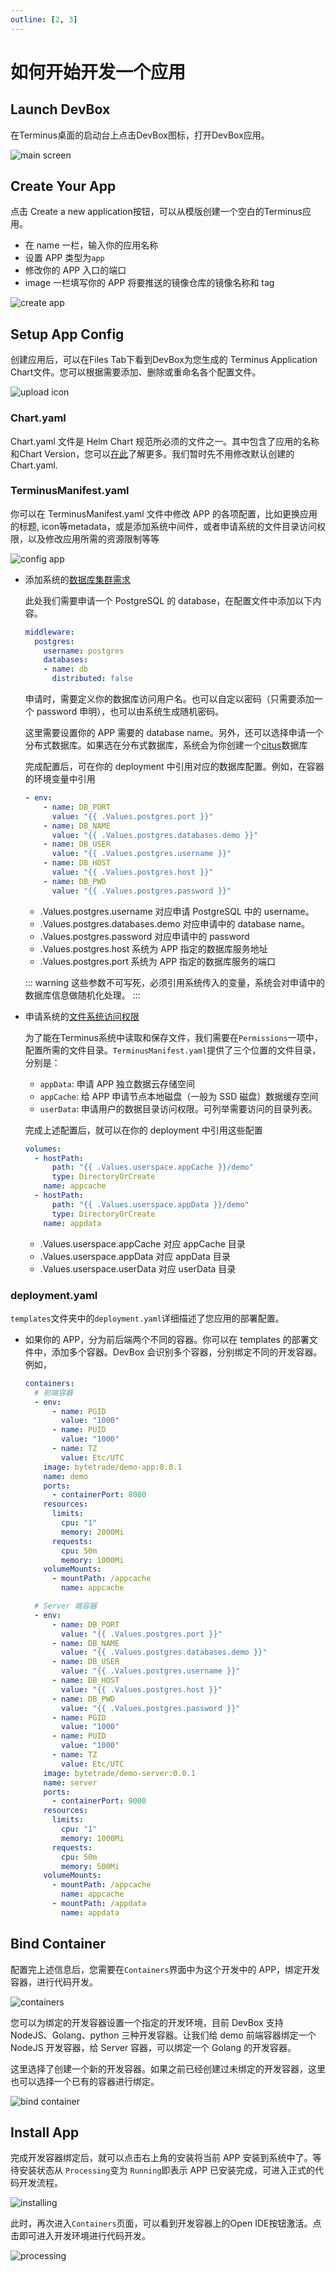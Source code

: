 ```yaml
---
outline: [2, 3]
---
```


# 如何开始开发一个应用

## Launch DevBox

  在Terminus桌面的启动台上点击DevBox图标，打开DevBox应用。

  ![main screen](/images/developer/develop/tutorial/create/home.jpg)


## Create Your App

  点击 Create a new application按钮，可以从模版创建一个空白的Terminus应用。
  - 在 name 一栏，输入你的应用名称
  - 设置 APP 类型为`app`
  - 修改你的 APP 入口的端口
  - image 一栏填写你的 APP 将要推送的镜像仓库的镜像名称和 tag

  ![create app](/images/developer/develop/tutorial/create/create.jpg)


## Setup App Config
  
  创建应用后，可以在Files Tab下看到DevBox为您生成的 Terminus Application Chart文件。您可以根据需要添加、删除或重命名各个配置文件。

  ![upload icon](/images/developer/develop/tutorial/create/add-file.jpg)

### Chart.yaml
Chart.yaml 文件是 Helm Chart 规范所必须的文件之一。其中包含了应用的名称和Chart Version，您可以[在此](https://helm.sh/docs/topics/charts/)了解更多。我们暂时先不用修改默认创建的Chart.yaml.

### TerminusManifest.yaml
  你可以在 TerminusManifest.yaml 文件中修改 APP 的各项配置，比如更换应用的标题, icon等metadata，或是添加系统中间件，或者申请系统的文件目录访问权限，以及修改应用所需的资源限制等等

  ![config app](/images/developer/develop/tutorial/create/terminus-manifest.jpg)

- 添加系统的[数据库集群需求](../../package/manifest.md#middleware)

  此处我们需要申请一个 PostgreSQL 的 database，在配置文件中添加以下内容。

  ```Yaml
  middleware:
    postgres:
      username: postgres
      databases:
      - name: db
        distributed: false
  ```

  申请时，需要定义你的数据库访问用户名。也可以自定以密码（只需要添加一个 password 申明），也可以由系统生成随机密码。

  这里需要设置你的 APP 需要的 database name。另外，还可以选择申请一个分布式数据库。如果选在分布式数据库，系统会为你创建一个[citus](https://github.com/citusdata/citus)数据库

  完成配置后，可在你的 deployment 中引用对应的数据库配置。例如，在容器的环境变量中引用

  ```yaml
  - env:
      - name: DB_PORT
        value: "{{ .Values.postgres.port }}"
      - name: DB_NAME
        value: "{{ .Values.postgres.databases.demo }}"
      - name: DB_USER
        value: "{{ .Values.postgres.username }}"
      - name: DB_HOST
        value: "{{ .Values.postgres.host }}"
      - name: DB_PWD
        value: "{{ .Values.postgres.password }}"
  ```

  - .Values.postgres.username 对应申请 PostgreSQL 中的 username。
  - .Values.postgres.databases.demo 对应申请中的 database name。
  - .Values.postgres.password 对应申请中的 password
  - .Values.postgres.host 系统为 APP 指定的数据库服务地址
  - .Values.postgres.port 系统为 APP 指定的数据库服务的端口

  ::: warning
  这些参数不可写死，必须引用系统传入的变量，系统会对申请中的数据库信息做随机化处理。
  :::

- 申请系统的[文件系统访问权限](../../package/manifest.md#permission)

  为了能在Terminus系统中读取和保存文件，我们需要在`Permissions`一项中，配置所需的文件目录。`TerminusManifest.yaml`提供了三个位置的文件目录，分别是：
  - `appData`: 申请 APP 独立数据云存储空间
  - `appCache`: 给 APP 申请节点本地磁盘（一般为 SSD 磁盘）数据缓存空间
  - `userData`: 申请用户的数据目录访问权限。可列举需要访问的目录列表。

  完成上述配置后，就可以在你的 deployment 中引用这些配置

  ```yaml
  volumes:
    - hostPath:
        path: "{{ .Values.userspace.appCache }}/demo"
        type: DirectoryOrCreate
      name: appcache
    - hostPath:
        path: "{{ .Values.userspace.appData }}/demo"
        type: DirectoryOrCreate
      name: appdata
  ```
  - .Values.userspace.appCache 对应 appCache 目录
  - .Values.userspace.appData 对应 appData 目录
  - .Values.userspace.userData 对应 userData 目录

### deployment.yaml

`templates`文件夹中的`deployment.yaml`详细描述了您应用的部署配置。

- 如果你的 APP，分为前后端两个不同的容器。你可以在 templates 的部署文件中，添加多个容器。DevBox 会识别多个容器，分别绑定不同的开发容器。例如，

  ```yaml
  containers:
    # 前端容器
    - env:
        - name: PGID
          value: "1000"
        - name: PUID
          value: "1000"
        - name: TZ
          value: Etc/UTC
      image: bytetrade/demo-app:0.0.1
      name: demo
      ports:
        - containerPort: 8080
      resources:
        limits:
          cpu: "1"
          memory: 2000Mi
        requests:
          cpu: 50m
          memory: 1000Mi
      volumeMounts:
        - mountPath: /appcache
          name: appcache

    # Server 端容器
    - env:
        - name: DB_PORT
          value: "{{ .Values.postgres.port }}"
        - name: DB_NAME
          value: "{{ .Values.postgres.databases.demo }}"
        - name: DB_USER
          value: "{{ .Values.postgres.username }}"
        - name: DB_HOST
          value: "{{ .Values.postgres.host }}"
        - name: DB_PWD
          value: "{{ .Values.postgres.password }}"
        - name: PGID
          value: "1000"
        - name: PUID
          value: "1000"
        - name: TZ
          value: Etc/UTC
      image: bytetrade/demo-server:0.0.1
      name: server
      ports:
        - containerPort: 9000
      resources:
        limits:
          cpu: "1"
          memory: 1000Mi
        requests:
          cpu: 50m
          memory: 500Mi
      volumeMounts:
        - mountPath: /appcache
          name: appcache
        - mountPath: /appdata
          name: appdata
  ```

## Bind Container
配置完上述信息后，您需要在`Containers`界面中为这个开发中的 APP，绑定开发容器，进行代码开发。

![containers](/images/developer/develop/tutorial/create/bind.jpg)

您可以为绑定的开发容器设置一个指定的开发环境，目前 DevBox 支持 NodeJS、Golang、python 三种开发容器。让我们给 demo 前端容器绑定一个 NodeJS 开发容器，给 Server 容器，可以绑定一个 Golang 的开发容器。

这里选择了创建一个新的开发容器。如果之前已经创建过未绑定的开发容器，这里也可以选择一个已有的容器进行绑定。

![bind container](/images/developer/develop/tutorial/create/bind-2.jpg)

## Install App
完成开发容器绑定后，就可以点击右上角的安装将当前 APP 安装到系统中了。等待安装状态从 `Processing`变为 `Running`即表示 APP 已安装完成，可进入正式的代码开发流程。

![installing](/images/developer/develop/tutorial/create/installing.jpg)

此时，再次进入`Containers`页面，可以看到开发容器上的Open IDE按钮激活。点击即可进入开发环境进行代码开发。

![processing](/images/developer/develop/tutorial/create/success.jpg)
